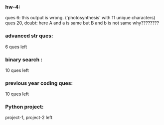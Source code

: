 ### hw-4:
ques 6: this output is wrong. ('photosynthesis' with 11 unique characters)
ques 20, doubt: here A and a is same but B and b is not same why????????




### advanced str ques: 
6 ques left


### binary search :
10 ques left


### previous year coding ques:
10 ques left


### Python project: 
project-1, project-2 left


